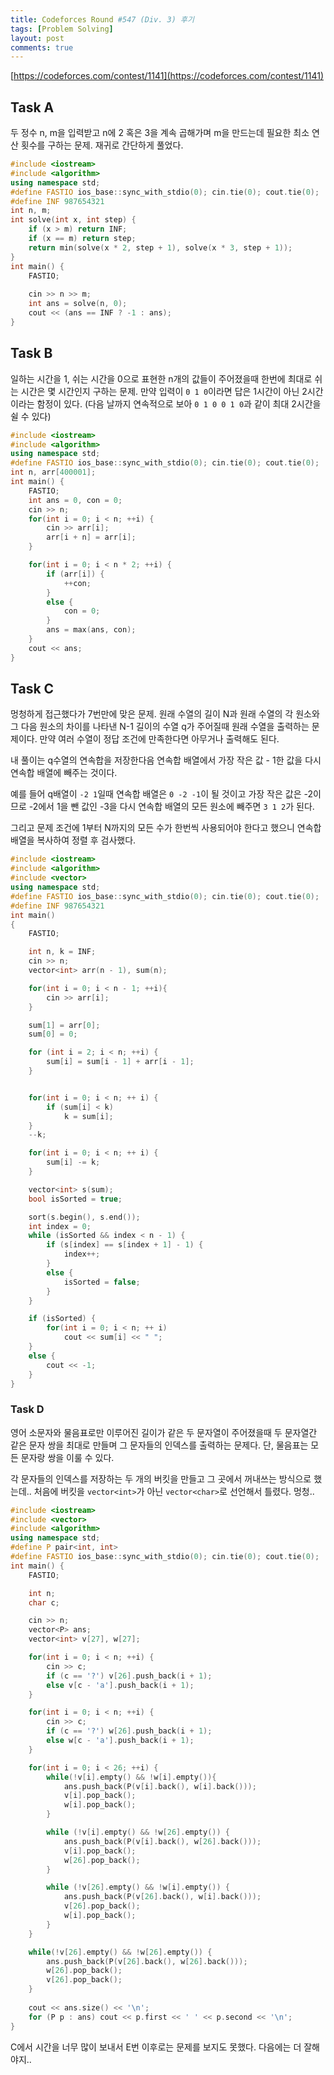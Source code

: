 ```yaml
---
title: Codeforces Round #547 (Div. 3) 후기
tags: [Problem Solving]
layout: post
comments: true
---
```


[https://codeforces.com/contest/1141](https://codeforces.com/contest/1141)

## Task A

두 정수 n, m을 입력받고 n에 2 혹은 3을 계속 곱해가며 m을 만드는데 필요한 최소 연산 횟수를 구하는 문제. 재귀로 간단하게 풀었다.
```cpp
#include <iostream>
#include <algorithm>
using namespace std;
#define FASTIO ios_base::sync_with_stdio(0); cin.tie(0); cout.tie(0);
#define INF 987654321
int n, m;
int solve(int x, int step) {
    if (x > m) return INF;
    if (x == m) return step;
    return min(solve(x * 2, step + 1), solve(x * 3, step + 1));
}
int main() {
    FASTIO;
    
    cin >> n >> m;
    int ans = solve(n, 0);
    cout << (ans == INF ? -1 : ans);
}
```

## Task B

일하는 시간을 1, 쉬는 시간을 0으로 표현한 n개의 값들이 주어졌을때 한번에 최대로 쉬는 시간은 몇 시간인지 구하는 문제.
만약 입력이 `0 1 0`이라면 답은 1시간이 아닌 2시간이라는 함정이 있다. (다음 날까지 연속적으로 보아 `0 1 0 0 1 0`과 같이 최대 2시간을 쉴 수 있다)

```cpp
#include <iostream>
#include <algorithm>
using namespace std;
#define FASTIO ios_base::sync_with_stdio(0); cin.tie(0); cout.tie(0);
int n, arr[400001];
int main() {
    FASTIO;
    int ans = 0, con = 0;
    cin >> n;
    for(int i = 0; i < n; ++i) {
        cin >> arr[i];
        arr[i + n] = arr[i];
    }

    for(int i = 0; i < n * 2; ++i) {
        if (arr[i]) {
            ++con;
        }
        else {
            con = 0;
        }
        ans = max(ans, con);
    }
    cout << ans;
}
```


## Task C

멍청하게 접근했다가 7번만에 맞은 문제.
원래 수열의 길이 N과 원래 수열의 각 원소와 그 다음 원소의 차이를 나타낸 N-1 길이의 수열 q가 주어질때 원래 수열을 출력하는 문제이다. 만약 여러 수열이 정답 조건에 만족한다면 아무거나 출력해도 된다.

내 풀이는 q수열의 연속합을 저장한다음 연속합 배열에서 가장 작은 값 - 1한 값을 다시 연속합 배열에 빼주는 것이다.

예를 들어 q배열이 `-2 1`일때 연속합 배열은 `0 -2 -1`이 될 것이고 가장 작은 값은 -2이므로 -2에서 1을 뺀 값인 -3을 다시 연속합 배열의 모든 원소에 빼주면 `3 1 2`가 된다.

그리고 문제 조건에 1부터 N까지의 모든 수가 한번씩 사용되어야 한다고 했으니 연속합 배열을 복사하여 정렬 후 검사했다.
```cpp
#include <iostream>
#include <algorithm>
#include <vector>
using namespace std;
#define FASTIO ios_base::sync_with_stdio(0); cin.tie(0); cout.tie(0);
#define INF 987654321
int main()
{
    FASTIO;

    int n, k = INF;
    cin >> n;
    vector<int> arr(n - 1), sum(n);

    for(int i = 0; i < n - 1; ++i){
        cin >> arr[i];
    }

    sum[1] = arr[0];
    sum[0] = 0;

    for (int i = 2; i < n; ++i) {
        sum[i] = sum[i - 1] + arr[i - 1];
    }


    for(int i = 0; i < n; ++ i) {
        if (sum[i] < k)
            k = sum[i];
    }
    --k;

    for(int i = 0; i < n; ++ i) {
        sum[i] -= k;
    }

    vector<int> s(sum);
    bool isSorted = true;

    sort(s.begin(), s.end());
    int index = 0;
    while (isSorted && index < n - 1) {
        if (s[index] == s[index + 1] - 1) {
            index++;
        }
        else {
            isSorted = false;
        }
    }

    if (isSorted) {
        for(int i = 0; i < n; ++ i)
            cout << sum[i] << " ";
    }
    else {
        cout << -1;
    }
}
```


### Task D

영어 소문자와 물음표로만 이루어진 길이가 같은 두 문자열이 주어졌을때 두 문자열간 같은 문자 쌍을 최대로 만들며 그 문자들의 인덱스를 출력하는 문제다. 단, 물음표는 모든 문자랑 쌍을 이룰 수 있다.

각 문자들의 인덱스를 저장하는 두 개의 버킷을 만들고 그 곳에서 꺼내쓰는 방식으로 했는데.. 처음에 버킷을 `vector<int>`가 아닌 `vector<char>`로 선언해서 틀렸다. 멍청..

```cpp
#include <iostream>
#include <vector>
#include <algorithm>
using namespace std;
#define P pair<int, int>
#define FASTIO ios_base::sync_with_stdio(0); cin.tie(0); cout.tie(0);
int main() {
    FASTIO;

    int n;
    char c;

    cin >> n;
    vector<P> ans;
    vector<int> v[27], w[27];

    for(int i = 0; i < n; ++i) {
        cin >> c;
        if (c == '?') v[26].push_back(i + 1);
        else v[c - 'a'].push_back(i + 1);
    }

    for(int i = 0; i < n; ++i) {
        cin >> c;
        if (c == '?') w[26].push_back(i + 1);
        else w[c - 'a'].push_back(i + 1);
    }

    for(int i = 0; i < 26; ++i) {
        while(!v[i].empty() && !w[i].empty()){
            ans.push_back(P(v[i].back(), w[i].back()));
            v[i].pop_back();
            w[i].pop_back();
        }

        while (!v[i].empty() && !w[26].empty()) {
            ans.push_back(P(v[i].back(), w[26].back()));
            v[i].pop_back();
            w[26].pop_back();
        }

        while (!v[26].empty() && !w[i].empty()) {
            ans.push_back(P(v[26].back(), w[i].back()));
            v[26].pop_back();
            w[i].pop_back();
        }
    }

    while(!v[26].empty() && !w[26].empty()) {
        ans.push_back(P(v[26].back(), w[26].back()));
        w[26].pop_back();
        v[26].pop_back();
    }
    
    cout << ans.size() << '\n';
    for (P p : ans) cout << p.first << ' ' << p.second << '\n';
}
```

C에서 시간을 너무 많이 보내서 E번 이후로는 문제를 보지도 못했다. 다음에는 더 잘해야지..